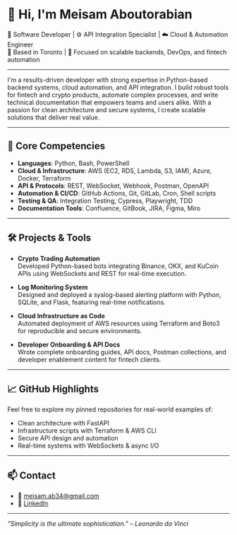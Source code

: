 # 👋 Hi, I'm Meisam Aboutorabian

🚀 Software Developer | ⚙️ API Integration Specialist | ☁️ Cloud & Automation Engineer  
📍 Based in Toronto | 🎯 Focused on scalable backends, DevOps, and fintech automation

---

I'm a results-driven developer with strong expertise in Python-based backend systems, cloud automation, and API integration. I build robust tools for fintech and crypto products, automate complex processes, and write technical documentation that empowers teams and users alike. With a passion for clean architecture and secure systems, I create scalable solutions that deliver real value.

---

## 🔧 Core Competencies

- **Languages**: Python, Bash, PowerShell  
- **Cloud & Infrastructure**: AWS (EC2, RDS, Lambda, S3, IAM), Azure, Docker, Terraform  
- **API & Protocols**: REST, WebSocket, Webhook, Postman, OpenAPI  
- **Automation & CI/CD**: GitHub Actions, Git, GitLab, Cron, Shell scripts  
- **Testing & QA**: Integration Testing, Cypress, Playwright, TDD  
- **Documentation Tools**: Confluence, GitBook, JIRA, Figma, Miro

---

## 🛠️ Projects & Tools

- **Crypto Trading Automation**  
  Developed Python-based bots integrating Binance, OKX, and KuCoin APIs using WebSockets and REST for real-time execution.

- **Log Monitoring System**  
  Designed and deployed a syslog-based alerting platform with Python, SQLite, and Flask, featuring real-time notifications.

- **Cloud Infrastructure as Code**  
  Automated deployment of AWS resources using Terraform and Boto3 for reproducible and secure environments.

- **Developer Onboarding & API Docs**  
  Wrote complete onboarding guides, API docs, Postman collections, and developer enablement content for fintech clients.

---

## 📈 GitHub Highlights

Feel free to explore my pinned repositories for real-world examples of:

- Clean architecture with FastAPI  
- Infrastructure scripts with Terraform & AWS CLI  
- Secure API design and automation  
- Real-time systems with WebSockets & async I/O  

---

## 📫 Contact

- 📧 meisam.ab34@gmail.com  
- 🔗 [LinkedIn](https://linkedin.com/in/meisamab)

---

_“Simplicity is the ultimate sophistication.” – Leonardo da Vinci_
